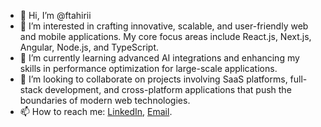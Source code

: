 - 👋 Hi, I’m @ftahirii  
- 👀 I’m interested in crafting innovative, scalable, and user-friendly web and mobile applications. My core focus areas include React.js, Next.js, Angular, Node.js, and TypeScript.  
- 🌱 I’m currently learning advanced AI integrations and enhancing my skills in performance optimization for large-scale applications.  
- 💞️ I’m looking to collaborate on projects involving SaaS platforms, full-stack development, and cross-platform applications that push the boundaries of modern web technologies.  
- 📫 How to reach me: [LinkedIn](https://www.linkedin.com/in/fath-tahiri/), [Email](mailto:fath.tahirii@gmail.com).
